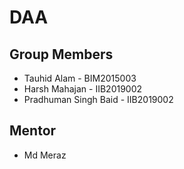 # DAA
## Group Members
* Tauhid Alam           - BIM2015003
* Harsh Mahajan         - IIB2019002
* Pradhuman Singh Baid  - IIB2019002   

## Mentor
* Md Meraz
